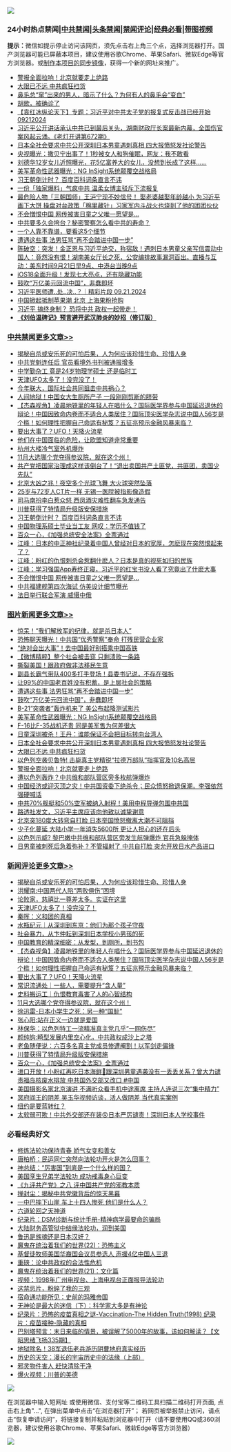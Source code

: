 ![](https://raw.githubusercontent.com/jsvpn/jsproxy/dev/64photo/fqnews-qr.jpg)

<div id="tt">
<h3>24小时热点禁闻|<a href="#%E4%B8%AD%E5%85%B1%E7%A6%81%E9%97%BB%E6%9B%B4%E5%A4%9A%E6%96%87%E7%AB%A0">中共禁闻</a>|<a href="#%E5%9B%BE%E7%89%87%E6%96%B0%E9%97%BB%E6%9B%B4%E5%A4%9A%E6%96%87%E7%AB%A0">头条禁闻</a>|<a href="#%E6%96%B0%E9%97%BB%E8%AF%84%E8%AE%BA%E6%9B%B4%E5%A4%9A%E6%96%87%E7%AB%A0">禁闻评论|<a href="#%E5%BF%85%E7%9C%8B%E7%BB%8F%E5%85%B8%E5%A5%BD%E6%96%87">经典必看</a>|<a href="https://696153.xyz/3" target="_blank">带图视频</a></h3>
<div><b>提示：</b>微信如提示停止访问该网页，须先点击右上角三个点，选择浏览器打开。国产浏览器可能已屏蔽本项目，建议使用谷歌Chrome、苹果Safari、微软Edge等官方浏览器。或<a href="%E5%88%B6%E4%BD%9Cgit%E7%A6%81%E9%97%BB%E9%95%9C%E5%83%8F.md">制作本项目的同步镜像</a>，获得一个新的网址来推广。</div>
<ul>

<li><a href="/topimagenews/20240921/2091747.md">警报全面拉响！北京就要走上绝路</a></li>
<li><a href="/topimagenews/20240921/2091836.md">大限已不远 中共疯狂扫货</a></li>
<li><a href="/lifebaike/20240921/2091823.md">鼻毛总“窜”出来的男人，暗示了什么？为何有人的鼻毛会“变白”</a></li>
<li><a href="/baitai/20240922/2091916.md">胡歌，被确诊了</a></li>
<li><a href="/sohnews/20240921/2091827.md">【袁红冰纵论天下】专题：习近平对中共太子党的报复式反击战已经开始 09212024</a></li>
<li><a href="/sohnews/20240921/2091793.md">习近平公开讲话承认中共已到最后关头，湖南财政厅长案最新内幕，全国伤官案风起云涌。《老灯开讲第672期》</a></li>
<li><a href="/topimagenews/20240921/2091837.md">日本全社会要求中共公开深圳日本男童遇刺真相 四大报愤怒发社论警告</a></li>
<li><a href="/baitai/20240921/2091883.md">央视曝光：撒贝宁出事了！1秒被女人和狗催眠，网友：我不敢看</a></li>
<li><a href="/baitai/20240922/2091922.md">刘德华12岁女儿近照曝光，花5亿富养大的女儿，没想到长成了这样……</a></li>
<li><a href="/topimagenews/20240921/2091886.md">美军革命性武器曝光：NG InSight系统颠覆空战格局</a></li>
<li><a href="/cbnews/20240922/2091970.md">习王朝倒计时？ 百度百科词条直言不讳</a></li>
<li><a href="/ccpdope/20240922/2091925.md">一份「独家爆料」气疯中共 温柔女博主驳斥下流报复</a></li>
<li><a href="/baitai/20240922/2091980.md">最危险人物「三朝国师」王沪宁现不妙信号！ 娶老婆越娶年龄越小 为习近平画下大饼 操盘对台政策「棉里藏针」习家军内斗战火也烧到了他的团团伙伙</a></li>
<li><a href="/cbnews/20240921/2091896.md">不会憎恨中国 网传被害日童之父唯一愿望是…</a></li>
<li><a href="/sohnews/20240921/2091828.md">中共要多久会垮台？秘密警察怎么看中共的寿命？</a></li>
<li><a href="/baitai/20240921/2091817.md">一个人靠不靠谱，要看这5个细节</a></li>
<li><a href="/topimagenews/20240922/2091982.md">遭遇这些事 法男狂骂“再不会踏进中国一步”</a></li>
<li><a href="/sohnews/20240921/2091834.md">陈破空：突发！金正恩与习近平绝交，称宿敌！遇刺日本男童父亲写信震动中国人：竟然没有恨！湖南美女厅长之死，公安编排故事漏洞百出。直播与互动：美东时间9月21日早9点、中港台当晚9点</a></li>
<li><a href="/cnnews/20240921/2091766.md">iOS18全面升级！发现七大亮点，还有隐藏功能</a></li>
<li><a href="/topimagenews/20240922/2091968.md">鼓吹“万亿美元回流中国”，非蠢即坏</a></li>
<li><a href="/sohnews/20240921/2091893.md">习近平医师遭..处..决..？｜精彩片段 09.21.2024</a></li>
<li><a href="/ccpdope/20240921/2091770.md">中国掀起抵制苹果潮 北京 上海果粉抢购</a></li>
<li><a href="/sohnews/20240921/2091760.md">习近平 搞终身制？ 恐将中共 政权一起带走！</a></li>
<li><b><a href="/comments/20200207/1272816.md" target="_blank">《刘伯温碑记》预言避开武汉肺炎的妙招（修订版）</a></b></li>
</ul>
</div>

<div class="catlist">
<h3><a href="/cbnews/" target="_blank">中共禁闻</a><span><a href="/cbnews/" target="_blank" rel="nofollow">更多文章>></a></span></h3>
<ul>
<li><a href="/comments/20240922/2091900.md" target="_blank">揭秘自杀或安乐死的可怕后果，人为何应该珍惜生命、珍惜人身</a></li>
<li><a href="/cbnews/20240922/2092094.md" target="_blank">中共党魁连任后 官员看境外书刊被通报增多</a></li>
<li><a href="/cbnews/20240922/2092093.md" target="_blank">中学勤杂工 竟是24岁物理学硕士 还是临时工</a></li>
<li><a href="/comments/20240922/2092079.md" target="_blank">天津UFO太多了！没完没了！</a></li>
<li><a href="/cbnews/20240922/2092068.md" target="_blank">今年联大，国际社会共同狙击中共祸心？</a></li>
<li><a href="/cbnews/20240922/2092067.md" target="_blank">人间地狱！中国女大生厕所产子 一段刚刚剪断的脐带</a></li>
<li><a href="/comments/20240922/2092063.md" target="_blank">【杰森视角】凌晨地铁里的年轻人在唱什么？国际医学界参与中国延迟退休的辩论！中国因致命内卷而不适合人类居住？国际顶尖医学杂志说中国人56岁是个槛！如何理性把握自己命运有秘笈？五征兆预示金融风暴来临？</a></li>
<li><a href="/comments/20240922/2092062.md" target="_blank">要出大事了？UFO！天降火流星</a></li>
<li><a href="/cbnews/20240922/2092041.md" target="_blank">他们在中国面临的危险，让欧盟知道非常重要</a></li>
<li><a href="/cbnews/20240922/2092040.md" target="_blank">杭州大楼冷气室外机爆炸</a></li>
<li><a href="/comments/20240922/2092032.md" target="_blank">11月大选哪个党夺得参议院，就在这个州！</a></li>
<li><a href="/cbnews/20240922/2092015.md" target="_blank">共产党把国家治理成这样该倒台了！“退出卖国共产土匪党，共匪团，卖国少先队”</a></li>
<li><a href="/cbnews/20240922/2091988.md" target="_blank">北京大凶之兆！夜空多个光球飞舞 大火球突然坠落</a></li>
<li><a href="/cbnews/20240922/2091985.md" target="_blank">25岁与72岁人CT片一样 无锡一医院被指影像造假</a></li>
<li><a href="/cbnews/20240922/2091983.md" target="_blank">司马南扮李白惹众怒 西凤酒灾难性翻车急发通告</a></li>
<li><a href="/comments/20240922/2091978.md" target="_blank">川普获得了特情局升级版安保措施</a></li>
<li><a href="/cbnews/20240922/2091970.md" target="_blank">习王朝倒计时？ 百度百科词条直言不讳</a></li>
<li><a href="/cbnews/20240922/2091969.md" target="_blank">中国物理系硕士毕业当工友 网叹：学历不值钱了</a></li>
<li><a href="/comments/20240922/2091943.md" target="_blank">百众一心，《加强总统安全法案》全票通过</a></li>
<li><a href="/cbnews/20240922/2091929.md" target="_blank">江峰：日本的中正神社纪录着中国人曾经对日本的宽厚，怎麽现在突然恨起来了？</a></li>
<li><a href="/cbnews/20240922/2091928.md" target="_blank">江峰：粉红的仇恨刺杀会惹翻什麽人？日本是真的视死如归的民族</a></li>
<li><a href="/cbnews/20240922/2091927.md" target="_blank">江峰：学习强国App寿终正寝，习近平的红宝书没人看了究竟出了什麽大事</a></li>
<li><a href="/cbnews/20240921/2091896.md" target="_blank">不会憎恨中国 网传被害日童之父唯一愿望是…</a></li>
<li><a href="/cbnews/20240921/2091869.md" target="_blank">中共福建舰第四次海试 仿美设计细节曝光</a></li>
<li><a href="/cbnews/20240921/2091868.md" target="_blank">法日举行联合军演 威慑中俄</a></li>

</ul>
</div>
<div class="catlist">
<h3><a href="/topimagenews/" target="_blank">图片新闻</a><span><a href="/topimagenews/" target="_blank" rel="nofollow">更多文章>></a></span></h3>
<ul>
<li><a href="/topimagenews/20240922/2092092.md" target="_blank">惊呆！“我们解放军的纪律，就是杀日本人”</a></li>
<li><a href="/topimagenews/20240922/2092091.md" target="_blank">恐怖聊天曝光！中共国“优秀警察”奉命 打残民营企业家</a></li>
<li><a href="/topimagenews/20240922/2092066.md" target="_blank">“绝对会出大事”！去中国最好别搭乘中国高铁</a></li>
<li><a href="/topimagenews/20240922/2092065.md" target="_blank">【微博精粹】整个社会被击穿 只剩溃败一条路</a></li>
<li><a href="/topimagenews/20240922/2092064.md" target="_blank">撕裂美国！跟政府做非法移民生意</a></li>
<li><a href="/topimagenews/20240922/2092039.md" target="_blank">副县长霸气带队400多打手登场！县委书记说，不存在强拆</a></li>
<li><a href="/topimagenews/20240922/2092038.md" target="_blank">让99%的中国老百姓没有积蓄，是上层社会的策略</a></li>
<li><a href="/topimagenews/20240922/2091982.md" target="_blank">遭遇这些事 法男狂骂“再不会踏进中国一步”</a></li>
<li><a href="/topimagenews/20240922/2091968.md" target="_blank">鼓吹“万亿美元回流中国”，非蠢即坏</a></li>
<li><a href="/topimagenews/20240922/2091954.md" target="_blank">B-21“突袭者”轰炸机来了 美公布起降测试影片</a></li>
<li><a href="/topimagenews/20240921/2091886.md" target="_blank">美军革命性武器曝光：NG InSight系统颠覆空战格局</a></li>
<li><a href="/topimagenews/20240921/2091866.md" target="_blank">F-16比F-35战机还贵 同是美军售为何差很大</a></li>
<li><a href="/topimagenews/20240921/2091865.md" target="_blank">日童深圳被杀！王丹：谁能保证不会把目标转向台湾人</a></li>
<li><a href="/topimagenews/20240921/2091837.md" target="_blank">日本全社会要求中共公开深圳日本男童遇刺真相 四大报愤怒发社论警告</a></li>
<li><a href="/topimagenews/20240921/2091836.md" target="_blank">大限已不远 中共疯狂扫货</a></li>
<li><a href="/topimagenews/20240921/2091835.md" target="_blank">以色列空袭贝鲁特! 击毙真主党精锐“拉德万部队”指挥官及10名高层</a></li>
<li><a href="/topimagenews/20240921/2091747.md" target="_blank">警报全面拉响！北京就要走上绝路</a></li>
<li><a href="/topimagenews/20240921/2091725.md" target="_blank">遭以色列轰炸？中共维和部队营区旁多枚航弹爆炸</a></li>
<li><a href="/topimagenews/20240921/2091601.md" target="_blank">中国经济或迎灭顶之灾！中共国资委下绝杀令；民众愤怒掀退保潮，李强依然强硬喊话</a></li>
<li><a href="/topimagenews/20240921/2091600.md" target="_blank">中共70%舰艇和50%空军被纳入射程！美用中程导弹包围中共国</a></li>
<li><a href="/topimagenews/20240921/2091590.md" target="_blank">路透社发文，习近平主席应该向他致以诚挚谢意</a></li>
<li><a href="/topimagenews/20240921/2091589.md" target="_blank">北京突180度大转弯自打脸 日本举国愤怒撤离大潮不可阻挡</a></li>
<li><a href="/topimagenews/20240920/2091448.md" target="_blank">少子化蔓延 大陆小学一年消失5600所 更让人担心的还在后头</a></li>
<li><a href="/topimagenews/20240920/2091410.md" target="_blank">以色列示威? 黎巴嫩中共维和部队营区旁发生航弹爆炸 官兵急躲掩体</a></li>
<li><a href="/topimagenews/20240920/2091409.md" target="_blank">日男童被刺死后急着弥补 ? 不管辐射了 中共自打脸 突允开放日水产品进口</a></li>

</ul>
</div>
<div class="catlist">
<h3><a href="/comments/" target="_blank">新闻评论</a><span><a href="/comments/" target="_blank" rel="nofollow">更多文章>></a></span></h3>
<ul>
<li><a href="/comments/20240922/2091900.md" target="_blank">揭秘自杀或安乐死的可怕后果，人为何应该珍惜生命、珍惜人身</a></li>
<li><a href="/comments/20240922/2092096.md" target="_blank">洪耀南:中国两代人陷“两败俱伤”困境</a></li>
<li><a href="/comments/20240922/2092095.md" target="_blank">论败家，慈禧比一尊差太多。实证在这里</a></li>
<li><a href="/comments/20240922/2092079.md" target="_blank">天津UFO太多了！没完没了！</a></li>
<li><a href="/comments/20240922/2092074.md" target="_blank">秦晖：义和团的真相</a></li>
<li><a href="/comments/20240922/2092073.md" target="_blank">水瓶纪元｜从深圳到东京：他们为那个孩子守夜</a></li>
<li><a href="/comments/20240922/2092072.md" target="_blank">社会暴力，从卞仲耘到深圳日本学校小男孩的死</a></li>
<li><a href="/comments/20240922/2092071.md" target="_blank">中国教育的精深细密：从发型，到厕所，到书包</a></li>
<li><a href="/comments/20240922/2092063.md" target="_blank">【杰森视角】凌晨地铁里的年轻人在唱什么？国际医学界参与中国延迟退休的辩论！中国因致命内卷而不适合人类居住？国际顶尖医学杂志说中国人56岁是个槛！如何理性把握自己命运有秘笈？五征兆预示金融风暴来临？</a></li>
<li><a href="/comments/20240922/2092062.md" target="_blank">要出大事了？UFO！天降火流星</a></li>
<li><a href="/comments/20240922/2092047.md" target="_blank">常识流通处｜一些人，需要提升“含人量”</a></li>
<li><a href="/comments/20240922/2092046.md" target="_blank">史料搬运工｜仇恨教育毒害了人的心智结构</a></li>
<li><a href="/comments/20240922/2092032.md" target="_blank">11月大选哪个党夺得参议院，就在这个州！</a></li>
<li><a href="/comments/20240922/2092023.md" target="_blank">徐迅雷-日本小学生之死：另一种“国耻”</a></li>
<li><a href="/comments/20240922/2092022.md" target="_blank">张心阳:站在正义一边就是爱国</a></li>
<li><a href="/comments/20240922/2092021.md" target="_blank">林保华：以色列特工一流精准真主党几乎“一网伤尽”</a></li>
<li><a href="/comments/20240922/2092020.md" target="_blank">颜纯钩:畸型发展内里空心化，中共政权成沙上之塔</a></li>
<li><a href="/comments/20240922/2091990.md" target="_blank">老鱼随便说：六百多名真主党成员惨遭阉割！以军剑走偏锋</a></li>
<li><a href="/comments/20240922/2091978.md" target="_blank">川普获得了特情局升级版安保措施</a></li>
<li><a href="/comments/20240922/2091943.md" target="_blank">百众一心，《加强总统安全法案》全票通过</a></li>
<li><a href="/comments/20240921/2091911.md" target="_blank">进口开放！小粉红再吃日本海鲜🍣跟深圳男童遇袭没有一丢丢关系？曾大力谴责福岛核废水排放 中共国外交部又改口 #中国</a></li>
<li><a href="/comments/20240921/2091905.md" target="_blank">美国摄影名家北京演讲 不满听众看手机中途离席 主持人连说三次“集中精力”</a></li>
<li><a href="/comments/20240921/2091850.md" target="_blank">冥府阎王的阴差 吴玉华视频访谈，活人做阴差 当代真实案例</a></li>
<li><a href="/comments/20240921/2091848.md" target="_blank">纽约是要蓝转红？</a></li>
<li><a href="/comments/20240921/2091847.md" target="_blank">太软弱可欺！中共外交部还在装😵日本严厉谴责！深圳日本人学校事件</a></li>

</ul>
</div>

<div class="catlist">
<h3>必看经典好文</h3>
<ul>
<li><a href="/cbnews/20210720/1590052.md" target="_blank">修炼法轮功保持青春 娇气女变和善女</a></li>
<li><a href="/comments/20240318/2014289.md" target="_blank">唐柏桥：民运同仁突然向法轮功开火是怎么回事？</a></li>
<li><a href="/comments/20211016/1639471.md" target="_blank">神总结：“厉害国”到底是一个什么样的国？</a></li>
<li><a href="/comments/20210509/1542373.md" target="_blank">美国孪生兄弟学法轮功 成功戒毒身心巨变</a></li>
<li><a href="/bookonline/20131116/201047.md" target="_blank">《九评共产党》之八 评中国共产党的邪教本质</a></li>
<li><a href="/topimagenews/20170218/694213.md" target="_blank">掸封尘：揭秘中共党徽背后的惊天黑幕</a></li>
<li><a href="/cbnews/20200611/1343057.md" target="_blank">一中巴摔下山崖 车上十四人惨死 他们是什么人？</a></li>
<li><a href="/tculture/20231202/1968819.md" target="_blank">六道轮回之天神道</a></li>
<li><a href="/comments/20240403/2020547.md" target="_blank">纪录片：DSM诊断与统计手册-精神病学最要命的骗局</a></li>
<li><a href="/cbnews/20220713/1757692.md" target="_blank">大陆财务高管狱中结缘法轮功，润到美国</a></li>
<li><a href="/comments/20220814/1771410.md" target="_blank">鲁迅是族魂还是日本汉奸？</a></li>
<li><a href="/comments/20180804/981524.md" target="_blank">魔鬼在统治着我们的世界(22)：恐怖主义</a></li>
<li><a href="/taiwannews/20220804/1767098.md" target="_blank">基督徒牧师美国华裔国会议员参选人 声援4亿中国人三退</a></li>
<li><a href="/comments/20200705/783271.md" target="_blank">重磅：论中共政权的合法性危机</a></li>
<li><a href="/comments/20180802/980476.md" target="_blank">魔鬼在统治着我们的世界(21)：文化篇</a></li>
<li><a href="/topimagenews/20180331/921716.md" target="_blank">视频：1998年广州电视台、上海电视台正面报导法轮功</a></li>
<li><a href="/yule/20210123/1473216.md" target="_blank">这禁忌片，粉碎了我的三观</a></li>
<li><a href="/cbnews/20180711/970353.md" target="_blank">宿命通功能所见：史前的玛雅帝国</a></li>
<li><a href="/lifebaike/20180529/949787.md" target="_blank">无神论是最大的迷信（下）：科学家大多是有神论</a></li>
<li><a href="/topimagenews/20180408/925060.md" target="_blank">纪录片：恐怖的疫苗真相之谜-Vaccination-The Hidden Truth(1998) 纪录片：疫苗接种-隐藏的真相</a></li>
<li><a href="/sohnews/20240322/2015902.md" target="_blank">巴别塔预言：末日来临的情景，被误解了5000年的故事，该如何解读？【文昭思绪飞扬335期】</a></li>
<li><a href="/cbnews/20200531/1337381.md" target="_blank">地狱除名！38军退伍老兵游历阴曹地府真实经历</a></li>
<li><a href="/tculture/20121025/73065.md" target="_blank">历史的天空：漫长的宇宙历史中的法缘（上部）</a></li>
<li><a href="/cbnews/20220508/1730049.md" target="_blank">邪灵物件害人 赶快清除干净</a></li>
<li><a href="/comments/20240416/2025464.md" target="_blank">爆火视频：川普的美德</a></li>

</ul>
</div>

![](https://raw.githubusercontent.com/jsvpn/jsproxy/dev/64photo/fqnews-qr.jpg)

在浏览器中输入短网址 或使用微信、支付宝等二维码工具扫描二维码打开页面, 点击右上角"...", 在弹出菜单中点击“在浏览器打开”； 若网页被举报禁止访问，请点击“恢复申请访问”，将链接复制并粘贴到浏览器中打开（请不要使用QQ或360浏览器，建议使用谷歌Chrome、苹果Safari、微软Edge等官方浏览器）

![](https://raw.githubusercontent.com/jsvpn/jsproxy/dev/64photo/wx.jpg)